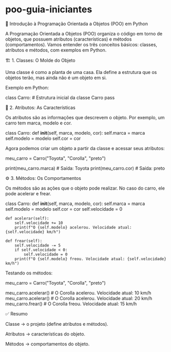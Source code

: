 # poo-guia-iniciantes

📘 Introdução à Programação Orientada a Objetos (POO) em Python

A Programação Orientada a Objetos (POO) organiza o código em torno de objetos, que possuem atributos (características) e métodos (comportamentos).
Vamos entender os três conceitos básicos: classes, atributos e métodos, com exemplos em Python.

🏗️ 1. Classes: O Molde do Objeto

Uma classe é como a planta de uma casa. Ela define a estrutura que os objetos terão, mas ainda não é um objeto em si.

Exemplo em Python:

class Carro:
    # Estrutura inicial da classe Carro
    pass

📝 2. Atributos: As Características

Os atributos são as informações que descrevem o objeto.
Por exemplo, um carro tem marca, modelo e cor.

class Carro:
    def __init__(self, marca, modelo, cor):
        self.marca = marca
        self.modelo = modelo
        self.cor = cor


Agora podemos criar um objeto a partir da classe e acessar seus atributos:

meu_carro = Carro("Toyota", "Corolla", "preto")

print(meu_carro.marca)  # Saída: Toyota
print(meu_carro.cor)    # Saída: preto

⚙️ 3. Métodos: Os Comportamentos

Os métodos são as ações que o objeto pode realizar.
No caso do carro, ele pode acelerar e frear.

class Carro:
    def __init__(self, marca, modelo, cor):
        self.marca = marca
        self.modelo = modelo
        self.cor = cor
        self.velocidade = 0

    def acelerar(self):
        self.velocidade += 10
        print(f"O {self.modelo} acelerou. Velocidade atual: {self.velocidade} km/h")

    def frear(self):
        self.velocidade -= 5
        if self.velocidade < 0:
            self.velocidade = 0
        print(f"O {self.modelo} freou. Velocidade atual: {self.velocidade} km/h")


Testando os métodos:

meu_carro = Carro("Toyota", "Corolla", "preto")

meu_carro.acelerar()  # O Corolla acelerou. Velocidade atual: 10 km/h
meu_carro.acelerar()  # O Corolla acelerou. Velocidade atual: 20 km/h
meu_carro.frear()     # O Corolla freou. Velocidade atual: 15 km/h

✅ Resumo

Classe → o projeto (define atributos e métodos).

Atributos → características do objeto.

Métodos → comportamentos do objeto.
